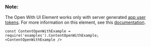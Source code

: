 ### Note:

The Open With UI Element works only with server generated [app user tokens](https://developer.box.com/docs/work-with-users#section-creating-a-new-app-user-jwt-applications-only-).
For more information on this element, see this [documentation](https://developer.box.com/docs/box-content-open-with).

```
const ContentOpenWithExample = require('examples').ContentOpenWithExample;
<ContentOpenWithExample />
```
